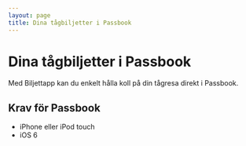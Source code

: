 ```yaml
---
layout: page
title: Dina tågbiljetter i Passbook
---
```


# Dina tågbiljetter i Passbook

Med Biljettapp kan du enkelt hålla koll på din tågresa direkt i Passbook.

## Krav för Passbook

* iPhone eller iPod touch
* iOS 6